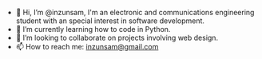 - 👋 Hi, I’m @inzunsam, I'm an electronic and communications engineering student with an special interest in software development.
- 🌱 I’m currently learning how to code in Python.
- 💞️ I’m looking to collaborate on projects involving web design.
- 📫 How to reach me: inzunsam@gmail.com

<!---
inzunsam/inzunsam is a ✨ special ✨ repository because its `README.md` (this file) appears on your GitHub profile.
You can click the Preview link to take a look at your changes.
--->
